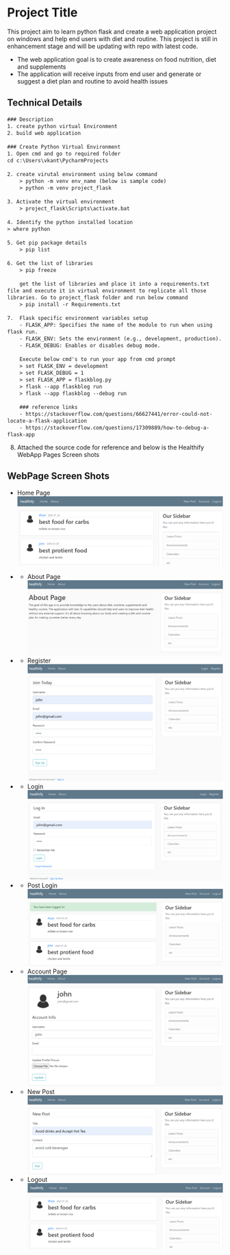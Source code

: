 # Project Title

This project aim to learn python flask and create a web application project on windows and help end users with diet and routine. This project is still in enhancement stage and will be updating with repo with latest code.

* The web application goal is to create awareness on food nutrition, diet and supplements
* The application will receive inputs from end user and generate or suggest a diet plan and routine to avoid health issues

## Technical Details

    ### Description
    1. create python virtual Environment 
    2. build web application

    ### Create Python Virtual Environment
    1. Open cmd and go to required folder
    cd c:\Users\vkant\PycharmProjects
    
    2. create virutal environment using below command
        > python -m venv env_name (below is sample code)
        > python -m venv project_flask
    
    3. Activate the virtual environment
        > project_flask\Scripts\activate.bat 
        
    4. Identify the python installed location 
    > where python
    
    5. Get pip package details
        > pip list
        
    6. Get the list of libraries 
        > pip freeze
    
        get the list of libraries and place it into a requirements.txt file and execute it in virtual environment to replicate all those libraries. Go to project_flask folder and run below command
        > pip install -r Requirements.txt     

    7.  Flask specific environment variables setup
        - FLASK_APP: Specifies the name of the module to run when using flask run.
        - FLASK_ENV: Sets the environment (e.g., development, production).
        - FLASK_DEBUG: Enables or disables debug mode.
        
        Execute below cmd's to run your app from cmd prompt
        > set FLASK_ENV = development
        > set FLASK_DEBUG = 1
        > set FLASK_APP = flaskblog.py
        > flask --app flaskblog run
        > flask --app flaskblog --debug run
        
        ### reference links
        - https://stackoverflow.com/questions/66627441/error-could-not-locate-a-flask-application
        - https://stackoverflow.com/questions/17309889/how-to-debug-a-flask-app

8. Attached the source code for reference and below is the Healthify WebApp Pages Screen shots 


## WebPage Screen Shots

* Home Page
![Alt text](home.png)

* * About Page
![Alt text](about.png)

* * Register 
![Alt text](register.png)

* * Login
![Alt text](login.png)

* * Post Login
![Alt text](post_login.png)

* * Account Page
![Alt text](account.png)

* * New Post
![Alt text](new_post.png)

* * Logout
![Alt text](image.png)

